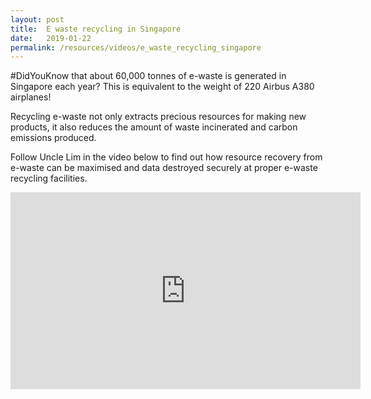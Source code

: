```yaml
---
layout: post
title:  E waste recycling in Singapore
date:   2019-01-22
permalink: /resources/videos/e_waste_recycling_singapore
---
```

#DidYouKnow that about 60,000 tonnes of e-waste is generated in Singapore each year? This is equivalent to the weight of 220 Airbus A380 airplanes!

Recycling e-waste not only extracts precious resources for making new products, it also reduces the amount of waste incinerated and carbon emissions produced.

Follow Uncle Lim in the video below to find out how resource recovery from e-waste can be maximised and data destroyed securely at proper e-waste recycling facilities.
<div class="bp-youtube">
      <iframe width="560" height="315" src="https://www.youtube.com/embed/g0MGp3_BF3A" frameborder="0" allow="autoplay; encrypted-media" allowfullscreen></iframe>
</div>
